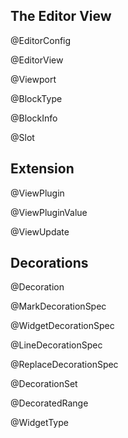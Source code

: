 ## The Editor View

@EditorConfig

@EditorView

@Viewport

@BlockType

@BlockInfo

@Slot

## Extension

@ViewPlugin

@ViewPluginValue

@ViewUpdate

## Decorations

@Decoration

@MarkDecorationSpec

@WidgetDecorationSpec

@LineDecorationSpec

@ReplaceDecorationSpec

@DecorationSet

@DecoratedRange

@WidgetType
